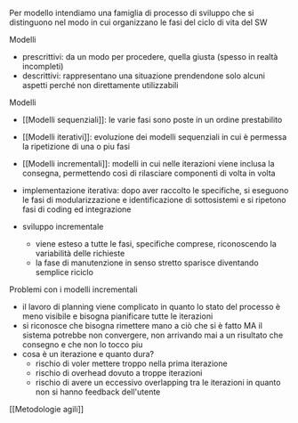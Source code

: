 Per modello intendiamo una famiglia di processo di sviluppo che si distinguono nel modo in cui organizzano le fasi del ciclo di vita del SW

Modelli
- prescrittivi: da un modo per procedere, quella giusta (spesso in realtà incompleti)
- descrittivi: rappresentano una situazione prendendone solo alcuni aspetti perché non direttamente utilizzabili 

Modelli
- [[Modelli sequenziali]]: le varie fasi sono poste in un ordine prestabilito
- [[Modelli iterativi]]: evoluzione dei modelli sequenziali in cui è permessa la ripetizione di una o piu fasi
- [[Modelli incrementali]]: modelli in cui nelle iterazioni viene inclusa la consegna, permettendo così di rilasciare componenti di volta in volta


- implementazione iterativa: dopo aver raccolto le specifiche, si eseguono le fasi di modularizzazione e identificazione di sottosistemi e si ripetono fasi di coding ed integrazione
- sviluppo incrementale
	- viene esteso a tutte le fasi, specifiche comprese, riconoscendo la variabilità delle richieste
	- la fase di manutenzione in senso stretto sparisce diventando semplice riciclo

Problemi con i modelli incrementali
- il lavoro di planning viene complicato in quanto lo stato del processo è meno visibile e bisogna pianificare tutte le iterazioni
- si riconosce che bisogna rimettere mano a ciò che si è fatto MA il sistema potrebbe non convergere, non arrivando mai a un risultato che consegno e che non lo tocco piu
- cosa è un iterazione e quanto dura?
	- rischio di voler mettere troppo nella prima iterazione
	- rischio di overhead dovuto a troppe iterazioni
	- rischio di avere un eccessivo overlapping tra le iterazioni in quanto non si hanno feedback dell'utente

[[Metodologie agili]]